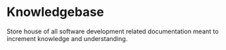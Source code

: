 # Knowledgebase
Store house of all software development related documentation meant to increment knowledge and understanding.
